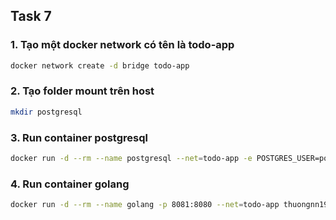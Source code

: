 ## Task 7
### 1. Tạo một docker network có tên là todo-app
```sh
docker network create -d bridge todo-app
```
### 2. Tạo folder mount trên host 
```sh
mkdir postgresql
```
### 3. Run container postgresql
```sh
docker run -d --rm --name postgresql --net=todo-app -e POSTGRES_USER=postgres -e POSTGRES_PASSWORD=root123 -e POSTGRES_DB=registry -v $(PWD)/postgresql:/var/lib/postgresql/data thuongnn1997/todo-app-db:latest
```
### 4. Run container golang
```sh
docker run -d --rm --name golang -p 8081:8080 --net=todo-app thuongnn1997/todo-app:latest
```